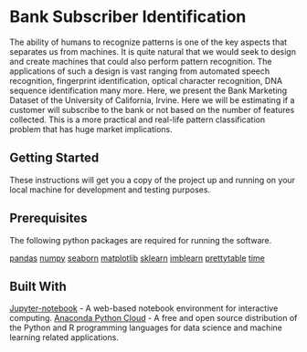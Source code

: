# Bank Subscriber Identification

The ability of humans to recognize patterns is one of the key aspects that separates us from machines. It is quite natural that we would seek to design and create machines that could also perform pattern recognition. The applications of such a design is vast ranging from automated speech recognition, fingerprint identification, optical character recognition, DNA sequence identification many more. Here, we present the Bank Marketing Dataset of the University of California, Irvine. Here we will be estimating if a customer will subscribe to the bank or not based on the number of features collected. This is a more practical and real-life pattern classification problem that has huge market implications.

## Getting Started

These instructions will get you a copy of the project up and running on your local machine for development and testing purposes.


## Prerequisites

The following python packages are required for running the software.

[pandas](https://pandas.pydata.org/)
[numpy](http://www.numpy.org/)
[seaborn](https://seaborn.pydata.org/)
[matplotlib](https://matplotlib.org/)
[sklearn](http://scikit-learn.org/stable/index.html)
[imblearn](http://contrib.scikit-learn.org/imbalanced-learn/stable/api.html)
[prettytable](https://pypi.org/project/PrettyTable/)
[time](https://docs.python.org/2/library/time.html)

## Built With

[Jupyter-notebook](http://jupyter.org/) - A web-based notebook environment for interactive computing.
[Anaconda Python Cloud](https://anaconda.org/anaconda/python) - A free and open source distribution of the Python and R programming languages for data science and machine learning related applications.